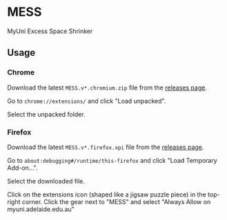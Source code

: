 # MESS

MyUni Excess Space Shrinker

## Usage

### Chrome

Download the latest `MESS.v*.chromium.zip` file from the [releases page](https://github.com/tinnamchoi/MESS/releases). 

Go to `chrome://extensions/` and click "Load unpacked".

Select the unpacked folder.

### Firefox

Download the latest `MESS.v*.firefox.xpi` file from the [releases page](https://github.com/tinnamchoi/MESS/releases). 

Go to `about:debugging#/runtime/this-firefox` and click "Load Temporary Add-on...".

Select the downloaded file.

Click on the extensions icon (shaped like a jigsaw puzzle piece) in the top-right corner. Click the gear next to "MESS" and select "Always Allow on myuni.adelaide.edu.au"
